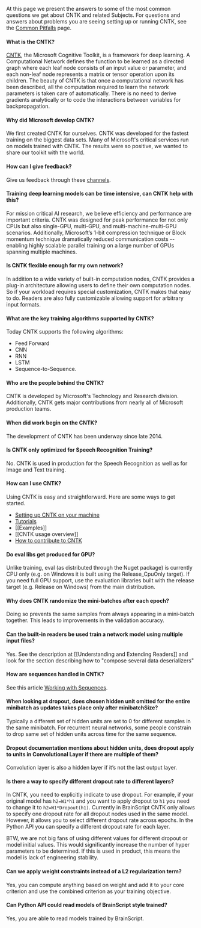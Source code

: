 At this page we present the answers to some of the most common questions we get about CNTK and related Subjects.  For questions and answers about problems you are seeing setting up or running CNTK, see the [Common Pitfalls](./CNTK-Pitfalls) page.

#### What is the CNTK?
[CNTK](http://cntk.ai), the Microsoft Cognitive Toolkit, is a framework for deep learning. A Computational Network defines the function to be learned as a directed graph where each leaf node consists of an input value or parameter, and each non-leaf node represents a matrix or tensor operation upon its children. The beauty of CNTK is that once a computational network has been described, all the computation required to learn the network parameters is taken care of automatically. There is no need to derive gradients analytically or to code the interactions between variables for backpropagation.

#### Why did Microsoft develop CNTK?
We first created CNTK for ourselves.  CNTK was developed for the fastest training on the biggest data sets.  Many of Microsoft's critical services run on models trained with CNTK. The results were so positive, we wanted to share our toolkit with the world.

#### How can I give feedback?
Give us feedback through these [channels](https://github.com/Microsoft/CNTK/wiki/Feedback-Channels).

#### Training deep learning models can be time intensive, can CNTK help with this?
For mission critical AI research, we believe efficiency and performance are important criteria. CNTK was designed for peak performance for not only CPUs but also single-GPU, multi-GPU, and multi-machine-multi-GPU scenarios. Additionally, Microsoft’s 1-bit compression technique or Block momentum technique dramatically reduced communication costs -- enabling highly scalable parallel training on a large number of GPUs spanning multiple machines.

#### Is CNTK flexible enough for my own network?
In addition to a wide variety of built-in computation nodes, CNTK provides a plug-in architecture allowing users to define their own computation nodes. So if your workload requires special customization, CNTK makes that easy to do. Readers are also fully customizable allowing support for arbitrary input formats.

#### What are the key training algorithms supported by CNTK?
Today CNTK supports the following algorithms:
* Feed Forward
* CNN
* RNN
* LSTM
* Sequence-to-Sequence.

#### Who are the people behind the CNTK?
CNTK is developed by Microsoft's Technology and Research division.  Additionally, CNTK gets major contributions from nearly all of Microsoft production teams.

#### When did work begin on the CNTK?
The development of CNTK has been underway since late 2014.

#### Is CNTK only optimized for Speech Recognition Training?
No. CNTK is used in production for the Speech Recognition as well as for Image and Text training.

#### How can I use CNTK?
Using CNTK is easy and straightforward.  Here are some ways to get started.
* [Setting up CNTK on your machine](./Setup-CNTK-on-your-machine)
* [Tutorials](https://github.com/Microsoft/CNTK/wiki/Tutorials)
* [[Examples]]
* [[CNTK usage overview]]
* [How to contribute to CNTK](./Contributing-to-CNTK)

#### Do eval libs get produced for GPU?
Unlike training, eval (as distributed through the Nuget package) is currently CPU only (e.g. on Windows it is built using the Release_CpuOnly target). If you need full GPU support, use the evaluation libraries built with the release target (e.g. Release on Windows) from the main distribution.

#### Why does CNTK randomize the mini-batches after each epoch?
Doing so prevents the same samples from always appearing in a mini-batch together. This leads to improvements in the validation accuracy.

#### Can the built-in readers be used train a network model using multiple input files?
Yes.  See the description at [[Understanding and Extending Readers]] and look for the section describing how to "compose several data deserializers" 

#### How are sequences handled in CNTK?
See this article [Working with Sequences](https://github.com/Microsoft/CNTK/blob/master/bindings/python/doc/sequence.rst).

#### When looking at dropout, does chosen hidden unit omitted for the entire minibatch as updates takes place only after minibatchSize?
Typically a different set of hidden units are set to 0 for different samples in the same minibatch. For recurrent neural networks, some people constrain to drop same set of hidden units across time for the same sequence.

#### Dropout documentation mentions about hidden units, does dropout apply to units in Convolutional Layer if there are multiple of them?
Convolution layer is also a hidden layer if it’s not the last output layer.

#### Is there a way to specify different dropout rate to different layers?
In CNTK, you need to explicitly indicate to use dropout. For example, if your original model has `h2=W1*h1` and you want to apply dropout to `h1` you need to change it to `h2=W1*Dropout(h1)`. Currently in BrainScript CNTK only allows to specify one dropout rate for all dropout nodes used in the same model. However, it allows you to select different dropout rate across epochs. In the Python API you can specify a different dropout rate for each layer.

BTW, we are not big fans of using different values for different dropout or model initial values. This would significantly increase the number of hyper parameters to be determined. If this is used in product, this means the model is lack of engineering stability.

#### Can we apply weight constraints instead of a L2 regularization term?
Yes, you can compute anything based on weight and add it to your core criterion and use the combined criterion as your training objective.

#### Can Python API could read models of BrainScript style trained?
Yes, you are able to read models trained by BrainScript.
